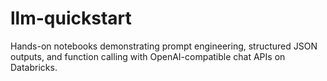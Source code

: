 # llm-quickstart
Hands-on notebooks demonstrating prompt engineering, structured JSON outputs, and function calling with OpenAI-compatible chat APIs on Databricks.
